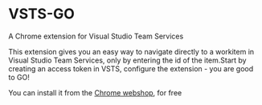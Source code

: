 # VSTS-GO
A Chrome extension for Visual Studio Team Services

This extension gives you an easy way to navigate directly to a workitem in Visual Studio Team Services, only by entering the id of the item.Start by creating an access token in VSTS, configure the extension - you are good to GO!

You can install it from the [Chrome webshop](https://goo.gl/7cPqLg), for free
